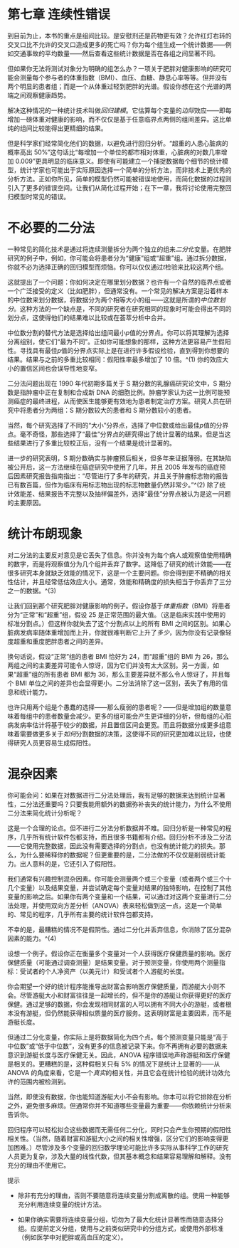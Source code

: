 # 第七章 连续性错误

到目前为止，本书的重点是组间比较。是安慰剂还是药物更有效？允许红灯右转的交叉口比不允许的交叉口造成更多的死亡吗？你为每个组生成一个统计数据——例如交通事故的平均数量——然后查看这些统计数据是否在各组之间显著不同。

但如果你无法将测试对象分为明确的组怎么办？一项关于肥胖对健康影响的研究可能会测量每个参与者的体重指数（BMI）、血压、血糖、静息心率等等。但并没有两个明显的患者组；而是一个从体重过轻到肥胖的光谱。假设你想在这个光谱的两端之间观察健康趋势。

解决这种情况的一种统计技术叫做*回归建模*。它估算每个变量的*边际*效应——即每增加一磅体重对健康的影响，而不仅仅是基于任意临界点两侧的组间差异。这比单纯的组间比较能得出更精细的结果。

但是科学家们经常简化他们的数据，以避免进行回归分析。“超重的人患心脏病的概率高出 50%”这句话比“每增加一个单位的都市相对体重，心脏病的对数几率增加 0.009”更具明显的临床意义。即使有可能建立一个捕捉数据每个细节的统计模型，统计学家也可能出于实际原因选择一个简单的分析方法，而非技术上更优秀的分析方法。正如你所见，简单的模型仍然可能被错误地使用，而简化数据的过程则引入了更多的错误空间。让我们从简化过程开始；在下一章，我将讨论使用完整回归模型时常见的错误。

# 不必要的二分法

一种常见的简化技术是通过将连续测量拆分为两个独立的组来*二分化*变量。在肥胖研究的例子中，例如，你可能会将患者分为“健康”组或“超重”组。通过拆分数据，你就不必为选择正确的回归模型而烦恼。你可以仅仅通过*t*检验来比较这两个组。

这就提出了一个问题：你如何决定在哪里划分数据？也许有一个自然的临界点或者一个广泛接受的定义（比如肥胖），但通常没有。一个常见的解决方案是沿着样本的中位数来划分数据，将数据分为两个相等大小的组——这就是所谓的*中位数划分*。这种方法的一个缺点是，不同的研究者在研究相同的现象时可能会得出不同的划分点，这使得他们的结果难以比较或在荟萃分析中合并。

中位数分割的替代方法是选择给出组间最小*p*值的分界点。你可以将其理解为选择分离组别，使它们“最为不同”。正如你可能想象的那样，这种方法更容易产生假阳性。寻找具有最佳*p*值的分界点实际上是在进行许多假设检验，直到得到你想要的结果。结果与之前的多重比较相同：假阳性率最多增加了 10 倍。^(1) 你的效应大小的置信区间也会误导性地变窄。

二分法问题出现在 1990 年代初期多篇关于 S 期分数的乳腺癌研究论文中，S 期分数是指肿瘤中正在复制和合成新 DNA 的细胞比例。肿瘤学家认为这一比例可能预测癌症的最终进程，从而使医生能够更有效地为患者制定治疗方案。研究人员在研究中将患者分为两组：S 期分数较大的患者和 S 期分数较小的患者。

当然，每个研究选择了不同的“大小”分界点，选择了中位数或给出最佳*p*值的分界点。毫不奇怪，那些选择了“最佳”分界点的研究得出了统计显著的结果。但是当这些结果进行了多重比较校正后，没有一个结果是统计显著的。

进一步的研究表明，S 期分数确实与肿瘤预后相关，但多年来证据薄弱。在其缺陷被公开后，这一方法继续在癌症研究中使用了几年，并且 2005 年发布的癌症预后因素研究报告指南指出：“尽管进行了多年的研究，并且关于肿瘤标志物的报告已有数百篇，但作为临床有用标志物出现的标志物数量仍然非常少。”^(2) 除了统计效能差、结果报告不完整以及抽样偏差外，选择“最佳”分界点被认为是这一问题的主要原因。

# 统计布朗现象

对二分法的主要反对意见是它丢失了信息。你并没有为每个病人或观察值使用精确的数字，而是将观察值分为几个组并丢弃了数字。这降低了研究的统计效能——在很多研究本身就缺乏效能的情况下，这是一个主要问题。你会得到更不精确的相关性估计，并且经常低估效应大小。通常，效能和精确度的损失相当于你丢弃了三分之一的数据。^(3)

让我们回到那个研究肥胖对健康影响的例子。假设你基于*体重指数*（BMI）将患者分为“正常”和“超重”组，假设 25 是正常范围的最大值。（这是临床实践中使用的标准分割点。）但这样你就失去了这个分割点以上的所有 BMI 之间的区别。如果心脏病发病率随体重增加而上升，你就很难判断它上升了*多少*，因为你没有记录像轻度超重和重度肥胖患者之间的差异。

换句话说，假设“正常”组的患者 BMI 恰好为 24，而“超重”组的 BMI 为 26，那么两组之间的主要差异可能令人惊讶，因为它们并没有太大区别。另一方面，如果“超重”组的所有患者 BMI 都为 36，那么主要差异就不那么令人惊讶了，并且每个 BMI 单位之间的差异也会显得更小。二分法消除了这一区别，丢失了有用的信息和统计能力。

也许只用两个组是个愚蠢的选择——那么瘦弱的患者呢？——但是增加组的数量意味着每组中的患者数量会减少。更多的组可能会产生更详细的分析，但每组的心脏病发病率估计将基于较少的数据，并且置信区间会更宽。而且将数据分成更多组意味着需要做更多关于*如何*分割数据的决策，这使得不同的研究更加难以比较，也使得研究人员更容易生成假阳性。

# 混杂因素

你可能会问：如果在对数据进行二分法处理后，我有足够的数据来达到统计显著性，二分法还重要吗？只要我能用额外的数据弥补丧失的统计能力，为什么不使用二分法来简化统计分析呢？

这是一个合理的论点。但不进行二分法分析数据并不难。回归分析是一种常见的程序，几乎所有统计软件包都支持，而且很多书籍都有介绍。回归分析不涉及二分法——它使用完整数据，因此没有需要选择的分割点，也没有统计能力的损失。那么，为什么要稀释你的数据呢？但更重要的是，二分法做的不仅仅是削弱统计能力。出人意料的是，它还引入了假阳性。

我们通常有兴趣控制混杂因素。你可能会测量两个或三个变量（或者两个或三个十几个变量）以及结果变量，并尝试确定每个变量对结果的独特影响，在控制了其他变量的影响之后。如果你有两个变量和一个结果，可以通过对这两个变量进行二分法处理，并使用双向方差分析（ANOVA）表来轻松做到这一点，这是一个简单的、常见的程序，几乎所有主要的统计软件包都支持。

不幸的是，最糟糕的情况不是假阴性。通过二分化并丢弃信息，你消除了区分混杂因素的能力。^(4)

设想一个例子。假设你正在衡量多个变量对一个人获得医疗保健质量的影响。医疗保健质量（可能通过调查测量）是结果变量。对于预测变量，你使用两个测量指标：受试者的个人净资产（以美元计）和受试者个人游艇的长度。

你会期望一个好的统计程序能推导出财富会影响医疗保健质量，而游艇大小则不会。尽管游艇大小和财富往往是一起增长的，但不是你的游艇让你获得更好的医疗保健。通过足够的数据，你会发现相同财富的人可以拥有不同大小的游艇，或者根本没有游艇，但仍然能获得相似质量的医疗服务。这表明财富是主要因素，而不是游艇长度。

但通过二分化变量，你实际上是将数据简化为四个点。每个预测变量只能是“高于中位数”或“低于中位数”，没有更多的信息被记录下来。你不再拥有必要的数据来意识到游艇长度与医疗保健无关。因此，ANOVA 程序错误地声称游艇和医疗保健是相关的。更糟糕的是，这种假相关只有 5% 的情况下是统计上显著的——从 ANOVA 的角度来看，它是一个*真实*的相关性，并且它会在统计检验的统计功效允许的范围内被检测到。

当然，即使没有数据，你也能知道游艇大小不会有影响。你本可以将它排除在分析之外，避免很多麻烦。但通常你并不知道哪些变量最为重要——你依赖统计分析来告诉你。

回归程序可以轻松拟合这些数据而无需任何二分化，同时只会产生你预期的假阳性相关性。（当然，随着财富和游艇大小之间的相关性增强，区分它们的影响变得更加困难。）尽管涉及多个变量的回归数学理论可能比许多实际从事科学工作的研究人员更为复杂，涉及大量的线性代数，但其基本概念和结果容易理解和解释。没有充分的理由不使用它。

提示

+   除非有充分的理由，否则不要随意将连续变量分割成离散的组。使用一种能够充分利用连续变量的统计方法。

+   如果你确实需要将连续变量分组，切勿为了最大化统计显著性而随意选择分组。应提前定义分组，使用与之前类似研究中的分组方式，或使用外部标准（例如医学中对肥胖或高血压的定义）。
